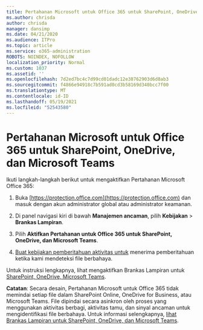 ```yaml
---
title: Pertahanan Microsoft untuk Office 365 untuk SharePoint, OneDrive, dan Microsoft Teams
ms.author: chrisda
author: chrisda
manager: dansimp
ms.date: 04/21/2020
ms.audience: ITPro
ms.topic: article
ms.service: o365-administration
ROBOTS: NOINDEX, NOFOLLOW
localization_priority: Normal
ms.custom: 1037
ms.assetid: ''
ms.openlocfilehash: 7d2ed7bc4c7d99cd01dadc12e38762903d6d8ab3
ms.sourcegitcommit: f4866e94918c7b591ad0cd3b58169d340bcc7f00
ms.translationtype: MT
ms.contentlocale: id-ID
ms.lasthandoff: 05/19/2021
ms.locfileid: "52543580"
---
```

# <a name="microsoft-defender-for-office-365-for-sharepoint-onedrive-and-microsoft-teams"></a>Pertahanan Microsoft untuk Office 365 untuk SharePoint, OneDrive, dan Microsoft Teams

Ikuti langkah-langkah berikut untuk mengaktifkan Pertahanan Microsoft Office 365:

1. Buka [https://protection.office.com](https://protection.office.com) dan masuk dengan akun administrator global atau administrator keamanan.

2. Di panel navigasi kiri di bawah **Manajemen ancaman**, pilih **Kebijakan** \> **Brankas Lampiran**.

3. Pilih **Aktifkan Pertahanan untuk Office 365 untuk SharePoint, OneDrive, dan Microsoft Teams**.

4. [Buat kebijakan pemberitahuan aktivitas untuk](/microsoft-365/compliance/create-activity-alerts) menerima pemberitahuan ketika kami mendeteksi file berbahaya.

Untuk instruksi lengkapnya, lihat mengaktifkan Brankas Lampiran untuk [SharePoint, OneDrive, Microsoft Teams](/microsoft-365/security/office-365-security/turn-on-atp-for-spo-odb-and-teams).

**Catatan**: Secara desain, Pertahanan Microsoft untuk Office 365 tidak memindai setiap file dalam SharePoint Online, OneDrive for Business, atau Microsoft Teams. File dipindai secara asinkron oleh proses yang menggunakan aktivitas berbagi, aktivitas tamu, dan sinyal ancaman untuk mengidentifikasi file berbahaya. Untuk informasi selengkapnya, [lihat Brankas Lampiran untuk SharePoint, OneDrive, dan Microsoft Teams](/microsoft-365/security/office-365-security/atp-for-spo-odb-and-teams).
